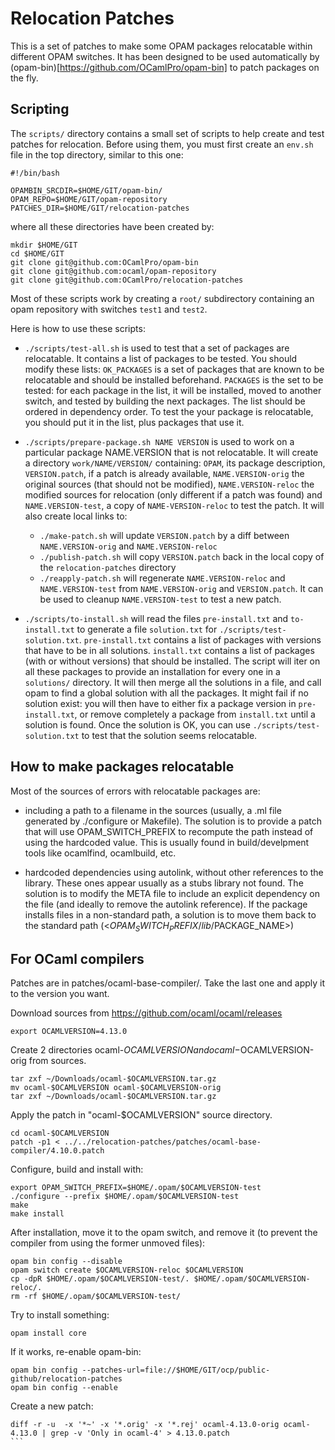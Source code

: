 Relocation Patches
==================

This is a set of patches to make some OPAM packages relocatable within
different OPAM switches. It has been designed to be used automatically
by (opam-bin)[https://github.com/OCamlPro/opam-bin] to patch packages
on the fly.

Scripting
---------

The `scripts/` directory contains a small set of scripts to help
create and test patches for relocation. Before using them, you must
first create an `env.sh` file in the top directory, similar to this
one:

```
#!/bin/bash

OPAMBIN_SRCDIR=$HOME/GIT/opam-bin/
OPAM_REPO=$HOME/GIT/opam-repository
PATCHES_DIR=$HOME/GIT/relocation-patches
```

where all these directories have been created by:

```
mkdir $HOME/GIT
cd $HOME/GIT
git clone git@github.com:OCamlPro/opam-bin
git clone git@github.com:ocaml/opam-repository
git clone git@github.com:OCamlPro/relocation-patches
```

Most of these scripts work by creating a `root/` subdirectory
containing an opam repository with switches `test1` and `test2`.

Here is how to use these scripts:

* `./scripts/test-all.sh` is used to test that a set of packages are
relocatable. It contains a list of packages to be tested. You should
modify these lists: `OK_PACKAGES` is a set of packages that are known
to be relocatable and should be installed beforehand. `PACKAGES` is
the set to be tested: for each package in the list, it will be
installed, moved to another switch, and tested by building the next
packages. The list should be ordered in dependency order. To test the
your package is relocatable, you should put it in the list, plus
packages that use it.

* `./scripts/prepare-package.sh NAME VERSION` is used to work on a particular
package NAME.VERSION that is not relocatable. It will create a
directory `work/NAME/VERSION/` containing: `OPAM`, its package
description, `VERSION.patch`, if a patch is already available,
`NAME.VERSION-orig` the original sources (that should not be
modified), `NAME.VERSION-reloc` the modified sources for relocation
(only different if a patch was found) and `NAME.VERSION-test`, a copy
of `NAME-VERSION-reloc` to test the patch. It will also create local
links to:

  * `./make-patch.sh` will update `VERSION.patch` by a diff between
  `NAME.VERSION-orig` and  `NAME.VERSION-reloc`
  * `./publish-patch.sh` will copy `VERSION.patch` back in the local
  copy of the `relocation-patches` directory
  * `./reapply-patch.sh` will regenerate  `NAME.VERSION-reloc` and
 `NAME.VERSION-test` from  `NAME.VERSION-orig` and `VERSION.patch`.
 It can be used to cleanup `NAME.VERSION-test` to test a new patch.

* `./scripts/to-install.sh` will read the files `pre-install.txt` and
  `to-install.txt` to generate a file `solution.txt` for
  `./scripts/test-solution.txt`. `pre-install.txt` contains a list of
  packages with versions that have to be in all solutions.
  `install.txt` contains a list of packages (with or without versions)
  that should be installed. The script will iter on all these packages
  to provide an installation for every one in a `solutions/`
  directory. It will then merge all the solutions in a file, and call
  opam to find a global solution with all the packages. It might fail
  if no solution exist: you will then have to either fix a package
  version in `pre-install.txt`, or remove completely a package from
  `install.txt` until a solution is found. Once the solution is OK,
  you can use `./scripts/test-solution.txt` to test that the solution
  seems relocatable.

How to make packages relocatable
--------------------------------

Most of the sources of errors with relocatable packages are:

* including a path to a filename in the sources (usually, a .ml file
  generated by ./configure or Makefile). The solution is to provide a patch
  that will use OPAM_SWITCH_PREFIX to recompute the path instead of using
  the hardcoded value. This is usually found in build/develpment tools
  like ocamlfind, ocamlbuild, etc.

* hardcoded dependencies using autolink, without other references to the
  library. These ones appear usually as a stubs library not found. The
  solution is to modify the META file to include an explicit dependency on
  the file (and ideally to remove the autolink reference). If the package
  installs files in a non-standard path, a solution is to move them back
  to the standard path (<$OPAM_SWITCH_PREFIX/lib/$PACKAGE_NAME>)

For OCaml compilers
-------------------

Patches are in patches/ocaml-base-compiler/. Take the last one and
apply it to the version you want.

Download sources from https://github.com/ocaml/ocaml/releases

```
export OCAMLVERSION=4.13.0
```

Create 2 directories ocaml-$OCAMLVERSION and ocaml-$OCAMLVERSION-orig
from sources.

```
tar zxf ~/Downloads/ocaml-$OCAMLVERSION.tar.gz
mv ocaml-$OCAMLVERSION ocaml-$OCAMLVERSION-orig
tar zxf ~/Downloads/ocaml-$OCAMLVERSION.tar.gz
```

Apply the patch in "ocaml-$OCAMLVERSION" source directory.

```
cd ocaml-$OCAMLVERSION
patch -p1 < ../../relocation-patches/patches/ocaml-base-compiler/4.10.0.patch
```

Configure, build and install with:

```
export OPAM_SWITCH_PREFIX=$HOME/.opam/$OCAMLVERSION-test
./configure --prefix $HOME/.opam/$OCAMLVERSION-test
make
make install
```


After installation, move it to the opam switch, and remove it (to
prevent the compiler from using the former unmoved files):

```
opam bin config --disable
opam switch create $OCAMLVERSION-reloc $OCAMLVERSION
cp -dpR $HOME/.opam/$OCAMLVERSION-test/. $HOME/.opam/$OCAMLVERSION-reloc/.
rm -rf $HOME/.opam/$OCAMLVERSION-test/
```

Try to install something:
```
opam install core
```

If it works, re-enable opam-bin:

```
opam bin config --patches-url=file://$HOME/GIT/ocp/public-github/relocation-patches
opam bin config --enable
```

Create a new patch:

```
diff -r -u  -x '*~' -x '*.orig' -x '*.rej' ocaml-4.13.0-orig ocaml-4.13.0 | grep -v 'Only in ocaml-4' > 4.13.0.patch                                            ```


